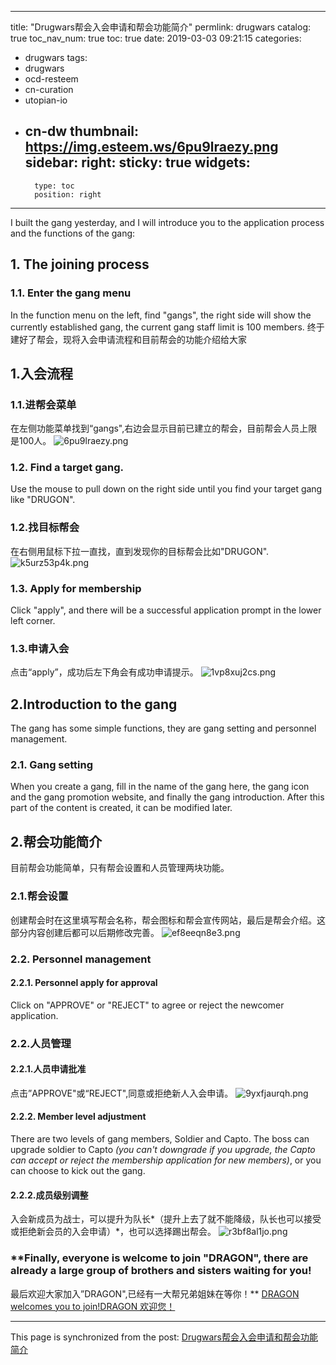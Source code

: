 
---
title: "Drugwars帮会入会申请和帮会功能简介"
permlink: drugwars
catalog: true
toc_nav_num: true
toc: true
date: 2019-03-03 09:21:15
categories:
- drugwars
tags:
- drugwars
- ocd-resteem
- cn-curation
- utopian-io
- cn-dw
thumbnail: https://img.esteem.ws/6pu9lraezy.png
sidebar:
    right:
        sticky: true
widgets:
    -
        type: toc
        position: right
---



I  built the gang yesterday, and I will introduce you to the application process and the functions of the gang:
## 1. The joining process
### 1.1. Enter the gang menu
In the function menu on the left, find "gangs", the right side will show the currently established gang, the current gang staff limit is 100 members.
终于建好了帮会，现将入会申请流程和目前帮会的功能介绍给大家
## 1.入会流程
### 1.1.进帮会菜单
在左侧功能菜单找到“gangs",右边会显示目前已建立的帮会，目前帮会人员上限是100人。
![6pu9lraezy.png](https://img.esteem.ws/6pu9lraezy.png)

### 1.2. Find a target gang. 
Use the mouse to pull down on the right side until you find your target gang like "DRUGON".
### 1.2.找目标帮会
在右侧用鼠标下拉一直找，直到发现你的目标帮会比如"DRUGON".
![k5urz53p4k.png](https://img.esteem.ws/k5urz53p4k.png)

### 1.3. Apply for membership
Click "apply", and there will be a successful application prompt in the lower left corner.
### 1.3.申请入会
点击“apply”，成功后左下角会有成功申请提示。
![1vp8xuj2cs.png](https://img.esteem.ws/1vp8xuj2cs.png)


## 2.Introduction to the gang
The gang has some simple functions, they are gang setting and personnel management.
### 2.1. Gang setting
When you create a gang, fill in the name of the gang here, the gang icon and the gang promotion website, and finally the gang introduction. After this part of the content is created, it can be modified later.
## 2.帮会功能简介
目前帮会功能简单，只有帮会设置和人员管理两块功能。
### 2.1.帮会设置
创建帮会时在这里填写帮会名称，帮会图标和帮会宣传网站，最后是帮会介绍。这部分内容创建后都可以后期修改完善。
![ef8eeqn8e3.png](https://img.esteem.ws/ef8eeqn8e3.png)

### 2.2. Personnel management
#### 2.2.1. Personnel apply for approval 
Click on "APPROVE" or "REJECT" to agree or reject the newcomer application.
### 2.2.人员管理
#### 2.2.1.人员申请批准
点击”APPROVE"或“REJECT",同意或拒绝新人入会申请。
![9yxfjaurqh.png](https://img.esteem.ws/9yxfjaurqh.png)

#### 2.2.2. Member level adjustment
There are two levels of gang members, Soldier and Capto. The boss can upgrade soldier to Capto *(you can't downgrade if you upgrade, the Capto can accept or reject the membership application for new members)*, or you can choose to kick out the gang.
#### 2.2.2.成员级别调整
入会新成员为战士，可以提升为队长*（提升上去了就不能降级，队长也可以接受或拒绝新会员的入会申请）*，也可以选择踢出帮会。
![r3bf8al1jo.png](https://img.esteem.ws/r3bf8al1jo.png)

### **Finally, everyone is welcome to join "DRAGON", there are already a large group of brothers and sisters waiting for you!
最后欢迎大家加入”DRAGON",已经有一大帮兄弟姐妹在等你！**
[DRAGON welcomes you to join!DRAGON 欢迎您！](https://partiko.app/@m18207319997/2npmbp-drugwars?referrer=m18207319997)


- - -

This page is synchronized from the post: [Drugwars帮会入会申请和帮会功能简介](https://steemit.com/@m18207319997/drugwars)
